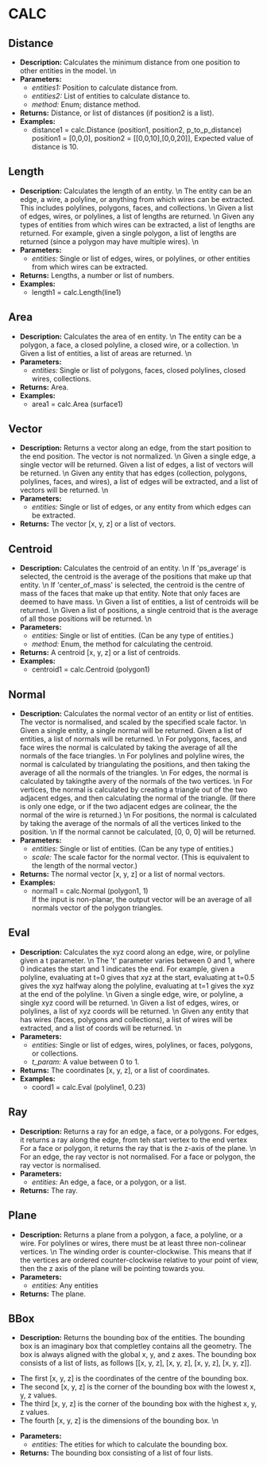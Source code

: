 # CALC    

## Distance  
* **Description:** Calculates the minimum distance from one position to other entities in the model.
\n  
* **Parameters:**  
  * *entities1:* Position to calculate distance from.  
  * *entities2:* List of entities to calculate distance to.  
  * *method:* Enum; distance method.  
* **Returns:** Distance, or list of distances (if position2 is a list).  
* **Examples:**  
  * distance1 = calc.Distance (position1, position2, p_to_p_distance)  
    position1 = [0,0,0], position2 = [[0,0,10],[0,0,20]], Expected value of distance is 10.
  
  
## Length  
* **Description:** Calculates the length of an entity.
\n
The entity can be an edge, a wire, a polyline, or anything from which wires can be extracted.
This includes polylines, polygons, faces, and collections.
\n
Given a list of edges, wires, or polylines, a list of lengths are returned.
\n
Given any types of entities from which wires can be extracted, a list of lengths are returned.
For example, given a single polygon, a list of lengths are returned (since a polygon may have multiple wires).
\n  
* **Parameters:**  
  * *entities:* Single or list of edges, wires, or polylines, or other entities from which wires can be extracted.  
* **Returns:** Lengths, a number or list of numbers.  
* **Examples:**  
  * length1 = calc.Length(line1)
  
  
## Area  
* **Description:** Calculates the area of en entity.
\n
The entity can be a polygon, a face, a closed polyline, a closed wire, or a collection.
\n
Given a list of entities, a list of areas are returned.
\n  
* **Parameters:**  
  * *entities:* Single or list of polygons, faces, closed polylines, closed wires, collections.  
* **Returns:** Area.  
* **Examples:**  
  * area1 = calc.Area (surface1)
  
  
## Vector  
* **Description:** Returns a vector along an edge, from the start position to the end position.
The vector is not normalized.
\n
Given a single edge, a single vector will be returned. Given a list of edges, a list of vectors will be returned.
\n
Given any entity that has edges (collection, polygons, polylines, faces, and wires),
a list of edges will be extracted, and a list of vectors will be returned.
\n  
* **Parameters:**  
  * *entities:* Single or list of edges, or any entity from which edges can be extracted.  
* **Returns:** The vector [x, y, z] or a list of vectors.  
  
## Centroid  
* **Description:** Calculates the centroid of an entity.
\n
If 'ps_average' is selected, the centroid is the average of the positions that make up that entity.
\n
If 'center_of_mass' is selected, the centroid is the centre of mass of the faces that make up that entity.
Note that only faces are deemed to have mass.
\n
Given a list of entities, a list of centroids will be returned.
\n
Given a list of positions, a single centroid that is the average of all those positions will be returned.
\n  
* **Parameters:**  
  * *entities:* Single or list of entities. (Can be any type of entities.)  
  * *method:* Enum, the method for calculating the centroid.  
* **Returns:** A centroid [x, y, z] or a list of centroids.  
* **Examples:**  
  * centroid1 = calc.Centroid (polygon1)
  
  
## Normal  
* **Description:** Calculates the normal vector of an entity or list of entities. The vector is normalised, and scaled
by the specified scale factor.
\n
Given a single entity, a single normal will be returned. Given a list of entities, a list of normals will be returned.
\n
For polygons, faces, and face wires the normal is calculated by taking the average of all the normals of the face triangles.
\n
For polylines and polyline wires, the normal is calculated by triangulating the positions, and then
taking the average of all the normals of the triangles.
\n
For edges, the normal is calculated by takingthe avery of the normals of the two vertices.
\n
For vertices, the normal is calculated by creating a triangle out of the two adjacent edges,
and then calculating the normal of the triangle.
(If there is only one edge, or if the two adjacent edges are colinear, the the normal of the wire is returned.)
\n
For positions, the normal is calculated by taking the average of the normals of all the vertices linked to the position.
\n
If the normal cannot be calculated, [0, 0, 0] will be returned.  
* **Parameters:**  
  * *entities:* Single or list of entities. (Can be any type of entities.)  
  * *scale:* The scale factor for the normal vector. (This is equivalent to the length of the normal vector.)  
* **Returns:** The normal vector [x, y, z] or a list of normal vectors.  
* **Examples:**  
  * normal1 = calc.Normal (polygon1, 1)  
    If the input is non-planar, the output vector will be an average of all normals vector of the polygon triangles.
  
  
## Eval  
* **Description:** Calculates the xyz coord along an edge, wire, or polyline given a t parameter.
\n
The 't' parameter varies between 0 and 1, where 0 indicates the start and 1 indicates the end.
For example, given a polyline,
evaluating at t=0 gives that xyz at the start,
evaluating at t=0.5 gives the xyz halfway along the polyline,
evaluating at t=1 gives the xyz at the end of the polyline.
\n
Given a single edge, wire, or polyline, a single xyz coord will be returned.
\n
Given a list of edges, wires, or polylines, a list of xyz coords will be returned.
\n
Given any entity that has wires (faces, polygons and collections),
a list of wires will be extracted, and a list of coords will be returned.
\n  
* **Parameters:**  
  * *entities:* Single or list of edges, wires, polylines, or faces, polygons, or collections.  
  * *t_param:* A value between 0 to 1.  
* **Returns:** The coordinates [x, y, z], or a list of coordinates.  
* **Examples:**  
  * coord1 = calc.Eval (polyline1, 0.23)
  
  
## Ray  
* **Description:** Returns a ray for an edge, a face, or a polygons. For edges, it returns a ray along the edge, from teh start vertex to the end vertex
For a face or polygon, it returns the ray that is the z-axis of the plane.
\n
For an edge, the ray vector is not normalised. For a face or polygon, the ray vector is normalised.  
* **Parameters:**  
  * *entities:* An edge, a face, or a polygon, or a list.  
* **Returns:** The ray.  
  
## Plane  
* **Description:** Returns a plane from a polygon, a face, a polyline, or a wire.
For polylines or wires, there must be at least three non-colinear vertices.
\n
The winding order is counter-clockwise.
This means that if the vertices are ordered counter-clockwise relative to your point of view,
then the z axis of the plane will be pointing towards you.  
* **Parameters:**  
  * *entities:* Any entities  
* **Returns:** The plane.  
  
## BBox  
* **Description:** Returns the bounding box of the entities.
The bounding box is an imaginary box that completley contains all the geometry.
The box is always aligned with the global x, y, and z axes.
The bounding box consists of a list of lists, as follows [[x, y, z], [x, y, z], [x, y, z], [x, y, z]].
- The first [x, y, z] is the coordinates of the centre of the bounding box.
- The second [x, y, z] is the corner of the bounding box with the lowest x, y, z values.
- The third [x, y, z] is the corner of the bounding box with the highest x, y, z values.
- The fourth [x, y, z] is the dimensions of the bounding box.
\n  
* **Parameters:**  
  * *entities:* The etities for which to calculate the bounding box.  
* **Returns:** The bounding box consisting of a list of four lists.  
  
